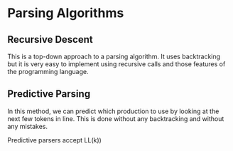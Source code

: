 # Parsing Algorithms
## Recursive Descent
This is a top-down approach to a parsing algorithm. It uses backtracking but it is very easy to implement using recursive calls and those features of the programming language.
## Predictive Parsing
In this method, we can predict which production to use by looking at the next few tokens in line. This is done without any backtracking and without any mistakes.

Predictive parsers accept LL(k))